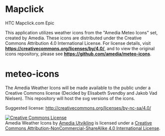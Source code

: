 # Mapclick
 HTC Mapclick.com Epic










This application utilizes weather icons from the "Amedia Meteo Icons" set, created by Amedia. These icons are distributed under the Creative Commons Attribution 4.0 International License. For license details, visit **https://creativecommons.org/licenses/by/4.0/**, and to view the original icons repository, please see **https://github.com/amedia/meteo-icons**.

# meteo-icons

The Amedia Weather Icons will be made available to the public under a Creative Commons license (Decided by Elisabeth Svendby and Jakob Vad Nielsen). This repository will host the
svg versions of the icons.

Suggested license: http://creativecommons.org/licenses/by-nc-sa/4.0/

<a rel="license" href="http://creativecommons.org/licenses/by-nc-sa/4.0/"><img alt="Creative Commons License" style="border-width:0" src="https://i.creativecommons.org/l/by-nc-sa/4.0/88x31.png" /></a><br /><span xmlns:dct="http://purl.org/dc/terms/" href="http://purl.org/dc/dcmitype/StillImage" property="dct:title" rel="dct:type">Amedia Weather Icons</span> by <a xmlns:cc="http://creativecommons.org/ns#" href="http://utvikling.amedia.no" property="cc:attributionName" rel="cc:attributionURL">Amedia Utvikling</a> is licensed under a <a rel="license" href="http://creativecommons.org/licenses/by-nc-sa/4.0/">Creative Commons Attribution-NonCommercial-ShareAlike 4.0 International License</a>.
